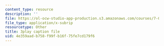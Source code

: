 ```yaml
---
content_type: resource
description: ''
file: https://ol-ocw-studio-app-production.s3.amazonaws.com/courses/7-016-introductory-biology-fall-2018/4e359aadb758f99fb16f75fe7cd179f6_FpXIGTFD8Qs.srt
file_type: application/x-subrip
resourcetype: Other
title: 3play caption file
uid: 4e359aad-b758-f99f-b16f-75fe7cd179f6
---
```


